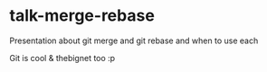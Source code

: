 # talk-merge-rebase
Presentation about git merge and git rebase and when to use each

Git is cool & thebignet too :p
